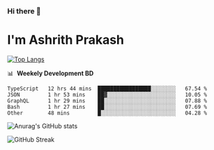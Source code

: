 ### Hi there 👋
# I'm Ashrith Prakash

[![Top Langs](https://github-readme-stats.vercel.app/api/top-langs/?username=xxcheckmatexx&count_private=true&include_all_commits=true&show_icons=true&line_height=20&title_color=FFFFFF&icon_color=FFFFFF&text_color=FFFFFF&bg_color=0D1117&langs_count=8)](https://github.com/anuraghazra/github-readme-stats)

📊 &nbsp;**Weekely Development BD**

<!--START_SECTION:waka-->

```text
TypeScript   12 hrs 44 mins  █████████████████░░░░░░░░   67.54 %
JSON         1 hr 53 mins    ██▓░░░░░░░░░░░░░░░░░░░░░░   10.05 %
GraphQL      1 hr 29 mins    ██░░░░░░░░░░░░░░░░░░░░░░░   07.88 %
Bash         1 hr 27 mins    ██░░░░░░░░░░░░░░░░░░░░░░░   07.69 %
Other        48 mins         █░░░░░░░░░░░░░░░░░░░░░░░░   04.28 %
```

<!--END_SECTION:waka-->

![Anurag's GitHub stats](https://github-readme-stats.vercel.app/api?username=xxcheckmatexx&count_private=true&show_icons=true&theme=merko)  

![GitHub Streak](http://github-readme-streak-stats.herokuapp.com?user=xxcheckmatexx&theme=merko&hide_border=true&date_format=M%20j%5B%2C%20Y%5D&fire=DD0E0B)
<br/>
